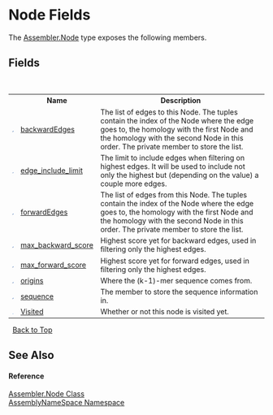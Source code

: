 # Node Fields
 

The <a href="832e0431-cd84-4735-6a18-7ba1139e6788">Assembler.Node</a> type exposes the following members.


## Fields
&nbsp;<table><tr><th></th><th>Name</th><th>Description</th></tr><tr><td>![Private field](media/privfield.gif "Private field")</td><td><a href="a1a3ca2d-ff16-958e-4591-2e2b57dfaec8">backwardEdges</a></td><td>
The list of edges to this Node. The tuples contain the index of the Node where the edge goes to, the homology with the first Node and the homology with the second Node in this order. The private member to store the list.</td></tr><tr><td>![Private field](media/privfield.gif "Private field")</td><td><a href="50068f3b-4a13-0cdc-50ea-4e853ee66f49">edge_include_limit</a></td><td>
The limit to include edges when filtering on highest edges. It will be used to include not only the highest but (depending on the value) a couple more edges.</td></tr><tr><td>![Private field](media/privfield.gif "Private field")</td><td><a href="5fa4f8b7-a076-89d4-deff-ada2c580e3ab">forwardEdges</a></td><td>
The list of edges from this Node. The tuples contain the index of the Node where the edge goes to, the homology with the first Node and the homology with the second Node in this order. The private member to store the list.</td></tr><tr><td>![Private field](media/privfield.gif "Private field")</td><td><a href="206c332d-c968-8277-efb9-2b62c40de2ea">max_backward_score</a></td><td>
Highest score yet for backward edges, used in filtering only the highest edges.</td></tr><tr><td>![Private field](media/privfield.gif "Private field")</td><td><a href="804e821c-1f7d-7803-9bf5-9ebb79d5b3ee">max_forward_score</a></td><td>
Highest score yet for forward edges, used in filtering only the highest edges.</td></tr><tr><td>![Private field](media/privfield.gif "Private field")</td><td><a href="2ce1743e-fe6f-8877-1169-248b815d5299">origins</a></td><td>
Where the (k-1)-mer sequence comes from.</td></tr><tr><td>![Private field](media/privfield.gif "Private field")</td><td><a href="5f43b71e-dbeb-a1e8-3041-3c16946a2ab8">sequence</a></td><td>
The member to store the sequence information in.</td></tr><tr><td>![Public field](media/pubfield.gif "Public field")</td><td><a href="61d495b2-a97b-457d-7391-bf2dbfe345d4">Visited</a></td><td>
Whether or not this node is visited yet.</td></tr></table>&nbsp;
<a href="#node-fields">Back to Top</a>

## See Also


#### Reference
<a href="832e0431-cd84-4735-6a18-7ba1139e6788">Assembler.Node Class</a><br /><a href="6bcc80ef-5cfd-db5f-1eb2-7297d1c16397">AssemblyNameSpace Namespace</a><br />